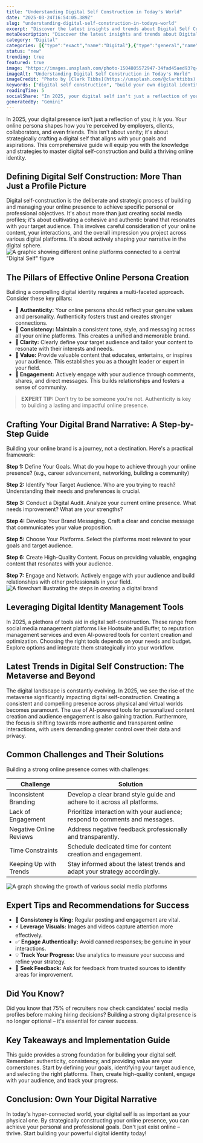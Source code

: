 ```yaml
---
title: "Understanding Digital Self Construction in Today's World"
date: "2025-03-24T16:54:05.389Z"
slug: "understanding-digital-self-construction-in-todays-world"
excerpt: "Discover the latest insights and trends about Digital Self Construction. This comprehensive guide covers everything you need to know about Digital Self Construction in 2025."
metaDescription: "Discover the latest insights and trends about Digital Self Construction. This comprehensive guide covers everything you need to know about Digital Self Con..."
category: "Digital"
categories: [{"type":"exact","name":"Digital"},{"type":"general","name":"Psychology"},{"type":"medium","name":"Identity Formation"},{"type":"specific","name":"Online Persona"},{"type":"niche","name":"Avatar Customization"}]
status: "new"
trending: true
featured: true
image: "https://images.unsplash.com/photo-1504805572947-34fad45aed93?q=85&w=1200&fit=max&fm=webp&auto=compress"
imageAlt: "Understanding Digital Self Construction in Today's World"
imageCredit: "Photo by [Clark Tibbs](https://unsplash.com/@clarktibbs) on Unsplash"
keywords: ["digital self construction", "build your own digital identity", "online persona creation", "digital self branding", "create a personal brand online", "how to build a digital presence", "digital self-construction strategies", "best practices digital self construction", "digital identity management tools", "personal branding for professionals"]
readingTime: 5
socialShare: "In 2025, your digital self isn't just a reflection of you; it is you.  Mastering digital self-construction isn't about vanity, it's about strategically shaping your future."
generatedBy: "Gemini"
---
```




In 2025, your digital presence isn't just a reflection of you; it *is* you.  Your online persona shapes how you're perceived by employers, clients, collaborators, and even friends.  This isn't about vanity; it's about strategically crafting a digital self that aligns with your goals and aspirations. This comprehensive guide will equip you with the knowledge and strategies to master digital self-construction and build a thriving online identity.

## Defining Digital Self Construction: More Than Just a Profile Picture

Digital self-construction is the deliberate and strategic process of building and managing your online presence to achieve specific personal or professional objectives.  It's about more than just creating social media profiles; it's about cultivating a cohesive and authentic brand that resonates with your target audience.  This involves careful consideration of your online content, your interactions, and the overall impression you project across various digital platforms. It's about actively shaping your narrative in the digital sphere. ![A graphic showing different online platforms connected to a central "Digital Self" figure](https://images.unsplash.com/photo-1451187580459-43490279c0fa?q=85&w=1200&fit=max&fm=webp&auto=compress)

## The Pillars of Effective Online Persona Creation

Building a compelling digital identity requires a multi-faceted approach.  Consider these key pillars:

* **🎯  Authenticity:**  Your online persona should reflect your genuine values and personality.  Authenticity fosters trust and creates stronger connections.
* **🎯  Consistency:** Maintain a consistent tone, style, and messaging across all your online platforms. This creates a unified and memorable brand.
* **🎯  Clarity:** Clearly define your target audience and tailor your content to resonate with their interests and needs.
* **🎯  Value:**  Provide valuable content that educates, entertains, or inspires your audience.  This establishes you as a thought leader or expert in your field.
* **🎯  Engagement:** Actively engage with your audience through comments, shares, and direct messages.  This builds relationships and fosters a sense of community.

> **EXPERT TIP:** Don't try to be someone you're not. Authenticity is key to building a lasting and impactful online presence.

## Crafting Your Digital Brand Narrative: A Step-by-Step Guide

Building your online brand is a journey, not a destination. Here's a practical framework:

**Step 1:** Define Your Goals. What do you hope to achieve through your online presence? (e.g., career advancement, networking, building a community)

**Step 2:** Identify Your Target Audience. Who are you trying to reach? Understanding their needs and preferences is crucial.

**Step 3:** Conduct a Digital Audit. Analyze your current online presence. What needs improvement? What are your strengths?

**Step 4:** Develop Your Brand Messaging.  Craft a clear and concise message that communicates your value proposition.

**Step 5:** Choose Your Platforms. Select the platforms most relevant to your goals and target audience.

**Step 6:** Create High-Quality Content.  Focus on providing valuable, engaging content that resonates with your audience.

**Step 7:** Engage and Network. Actively engage with your audience and build relationships with other professionals in your field.  ![A flowchart illustrating the steps in creating a digital brand](https://images.unsplash.com/photo-1484417894907-623942c8ee29?q=85&w=1200&fit=max&fm=webp&auto=compress)

## Leveraging Digital Identity Management Tools

In 2025, a plethora of tools aid in digital self-construction.  These range from social media management platforms like Hootsuite and Buffer, to reputation management services and even AI-powered tools for content creation and optimization.  Choosing the right tools depends on your needs and budget.  Explore options and integrate them strategically into your workflow.

## Latest Trends in Digital Self Construction: The Metaverse and Beyond

The digital landscape is constantly evolving.  In 2025, we see the rise of the metaverse significantly impacting digital self-construction.  Creating a consistent and compelling presence across physical and virtual worlds becomes paramount.  The use of AI-powered tools for personalized content creation and audience engagement is also gaining traction.  Furthermore, the focus is shifting towards more authentic and transparent online interactions, with users demanding greater control over their data and privacy.

## Common Challenges and Their Solutions

Building a strong online presence comes with challenges:

| Challenge                     | Solution                                                                     |
|------------------------------|-----------------------------------------------------------------------------|
| Inconsistent Branding         | Develop a clear brand style guide and adhere to it across all platforms.      |
| Lack of Engagement            | Prioritize interaction with your audience; respond to comments and messages. |
| Negative Online Reviews       | Address negative feedback professionally and transparently.                   |
| Time Constraints              | Schedule dedicated time for content creation and engagement.                |
| Keeping Up with Trends        | Stay informed about the latest trends and adapt your strategy accordingly.     |

![A graph showing the growth of various social media platforms](https://images.unsplash.com/photo-1517976487492-5750f3195933?q=85&w=1200&fit=max&fm=webp&auto=compress)

## Expert Tips and Recommendations for Success

* 🔑 **Consistency is King:** Regular posting and engagement are vital.
* ⚡ **Leverage Visuals:** Images and videos capture attention more effectively.
* ✅ **Engage Authentically:**  Avoid canned responses; be genuine in your interactions.
* 💡 **Track Your Progress:** Use analytics to measure your success and refine your strategy.
* 🌟 **Seek Feedback:**  Ask for feedback from trusted sources to identify areas for improvement.

## Did You Know?

Did you know that 75% of recruiters now check candidates' social media profiles before making hiring decisions?  Building a strong digital presence is no longer optional – it's essential for career success.

## Key Takeaways and Implementation Guide

This guide provides a strong foundation for building your digital self. Remember: authenticity, consistency, and providing value are your cornerstones.  Start by defining your goals, identifying your target audience, and selecting the right platforms.  Then, create high-quality content, engage with your audience, and track your progress.

## Conclusion: Own Your Digital Narrative

In today's hyper-connected world, your digital self is as important as your physical one.  By strategically constructing your online presence, you can achieve your personal and professional goals.  Don't just exist online – thrive. Start building your powerful digital identity today!


